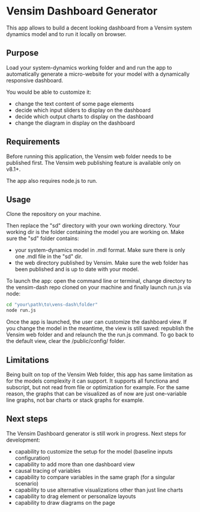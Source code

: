 # Vensim Dashboard Generator

This app allows to build a decent looking dashboard from a Vensim system dynamics model and to run it locally on browser.

## Purpose
Load your system-dynamics working folder and and run the app to automatically generate a micro-website for your model with a dynamically responsive dashboard.

You would be able to customize it:
* change the text content of some page elements
* decide which input sliders to display on the dashboard
* decide which output charts to display on the dashboard
* change the diagram in display on the dashboard

## Requirements

Before running this application, the Vensim web folder needs to be published first. The Vensim web publishing feature is available only on  v8.1+. 

The app also requires node.js to run.

## Usage

Clone the repository on your machine.

Then replace the "sd" directory with your own working directory. Your working dir is the folder containing the model you are working on. Make sure the "sd" folder contains:
* your system-dynamics model in .mdl format. Make sure there is only one .mdl file in the "sd" dir.
* the web directory published by Vensim. Make sure the web folder has been published and is up to date with your model.

To launch the app: open the command line or terminal, change directory to the vensim-dash repo cloned on your machine and finally launch run.js via node:

```bash
cd "your\path\to\vens-dash\folder"
node run.js
```

Once the app is launched, the user can customize the dashboard view. If you change the model in the meantime, the view is still saved: republish the Vensim web folder and and relaunch the the run.js command. To go back to the default view, clear the /public/config/ folder.

## Limitations

Being built on top of the Vensim Web folder, this app has same limitation as for the models complexity it can support. It supports all functiona and subscript, but not read from file or optimization for example. For the same reason, the graphs that can be visualized as of now are just one-variable line graphs, not bar charts or stack graphs for example.

## Next steps
The Vensim Dashboard generator is still work in progress. Next steps for development:
* capability to customize the setup for the model (baseline inputs configuration)
* capability to add more than one dashboard view
* causal tracing of variables
* capability to compare variables in the same graph (for a singular scenario)
* capability to use alternative visualizations other than just line charts
* capability to drag element or personalize layouts
* capability to draw diagrams on the page
